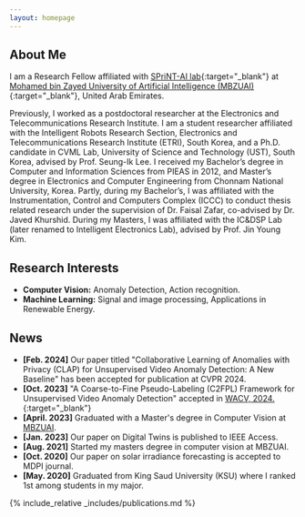 ```yaml
---
layout: homepage
---
```


## About Me

I am a Research Fellow affiliated with [SPriNT-AI lab](https://www.sprintai.org/){:target="_blank"} at [Mohamed bin Zayed University of Artificial Intelligence (MBZUAI)](https://mbzuai.ac.ae/){:target="_blank"}, United Arab Emirates.

Previously, I worked as a postdoctoral researcher at the Electronics and Telecommunications Research Institute. I am a student researcher affiliated with the Intelligent Robots Research Section, Electronics and Telecommunications Research Institute (ETRI), South Korea, and a Ph.D. candidate in CVML Lab, University of Science and Technology (UST), South Korea, advised by Prof. Seung-Ik Lee. 
I received my Bachelor’s degree in Computer and Information Sciences from PIEAS in 2012, and Master’s degree in Electronics and Computer Engineering from Chonnam National University, Korea. Partly, during my Bachelor’s, I was affiliated with the Instrumentation, Control and Computers Complex (ICCC) to conduct thesis related research under the supervision of Dr. Faisal Zafar, co-advised by Dr. Javed Khurshid. During my Masters, I was affiliated with the IC&DSP Lab (later renamed to Intelligent Electronics Lab), advised by Prof. Jin Young Kim.

## Research Interests

- **Computer Vision:** Anomaly Detection, Action recognition.
- **Machine Learning:** Signal and image processing, Applications in Renewable Energy.

## News
- **[Feb. 2024]** Our paper titled "Collaborative Learning of Anomalies with Privacy (CLAP) for Unsupervised Video Anomaly Detection: A New Baseline" has been accepted for publication at CVPR 2024.
- **[Oct. 2023]** "A Coarse-to-Fine Pseudo-Labeling (C2FPL) Framework for Unsupervised Video Anomaly Detection" accepted in [WACV, 2024.](https://arxiv.org/abs/2310.17650){:target="_blank"}
- **[April. 2023]** Graduated with a Master's degree in Computer Vision at [MBZUAI](https://mbzuai.ac.ae/).
- **[Jan. 2023]** Our paper on Digital Twins is published to IEEE Access.
- **[Aug. 2021]** Started my masters degree in computer vision at MBZUAI. 
- **[Oct. 2020]** Our paper on solar irradiance forecasting is accepted to MDPI journal.
- **[May. 2020]** Graduated from King Saud University (KSU) where I ranked 1st among students in my major.


{% include_relative _includes/publications.md %}

<!-- {% include_relative _includes/services.md %} -->
